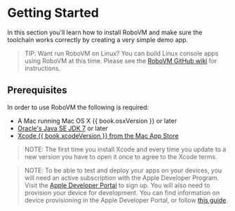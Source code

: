 # Getting Started

In this section you'll learn how to install RoboVM and make sure the toolchain works correctly by creating a very simple demo app.

> TIP: Want run RoboVM on Linux? You can build Linux console apps using RoboVM at this time. Please see the [RoboVM GitHub wiki](https://github.com/robovm/robovm/wiki/Get-started-on-Linux) for instructions.

## Prerequisites

In order to use RoboVM the following is required:

* A Mac running Mac OS X {{ book.osxVersion }} or later
* [Oracle's Java SE JDK 7](http://www.oracle.com/technetwork/java/javase/downloads/index.html) or later
* [Xcode {{ book.xcodeVersion }} from the Mac App Store](https://itunes.apple.com/us/app/xcode/id497799835?mt=12)

> NOTE: The first time you install Xcode and every time you update to a new version you have to open it once to agree to the Xcode terms.

> NOTE: To be able to test and deploy your apps on your devices, you will need an active subscription with the Apple Developer Program. Visit the [Apple Developer Portal](https://developer.apple.com/register/index.action) to sign up. You will also need to provision your device for development. You can find information on device provisioning in the Apple Developer Portal, or follow [this guide](http://www.bignerdranch.com/we-teach/how-to-prepare/ios-device-provisioning/).
